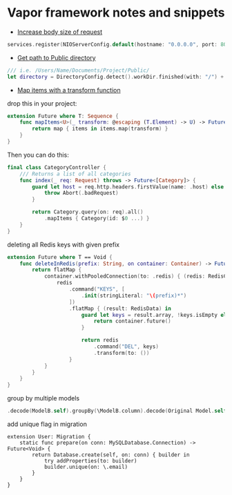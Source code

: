 # Vapor framework notes and snippets

* [Increase body size of request](#increase-body-size-of-request)

```swift
services.register(NIOServerConfig.default(hostname: "0.0.0.0", port: 8080, maxBodySize: 20_000_000))
```

* [Get path to Public directory](#increase-body-size-of-request)

```swift
/// i.e. /Users/Name/Documents/Project/Public/
let directory = DirectoryConfig.detect().workDir.finished(with: "/") + "Public".finished(with: "/")

```

* [Map items with a transform function](#map-items-with-a-transform-function)

drop this in your project:

```swift
extension Future where T: Sequence {
    func mapItems<U>(_ transform: @escaping (T.Element) -> U) -> Future<[U]> {
        return map { items in items.map(transform) }
    }
}
```

Then you can do this:

```swift
final class CategoryController {
    /// Returns a list of all categories
    func index(_ req: Request) throws -> Future<[Category]> {
        guard let host = req.http.headers.firstValue(name: .host) else {
            throw Abort(.badRequest)
        }

        return Category.query(on: req).all()
            .mapItems { Category(id: $0 ...) }
    }
}
```

deleting all Redis keys with given prefix

```swift
extension Future where T == Void {
    func deleteInRedis(prefix: String, on container: Container) -> Future<Void> {
        return flatMap {
            container.withPooledConnection(to: .redis) { (redis: RedisClient) in
                redis
                    .command("KEYS", [
                        .init(stringLiteral: "\(prefix)*")
                    ])
                    .flatMap { (result: RedisData) in
                        guard let keys = result.array, !keys.isEmpty else {
                            return container.future()
                        }

                        return redis
                            .command("DEL", keys)
                            .transform(to: ())
                    }
            }
        }
    }
}
```

group by multiple models

```swift
.decode(ModelB.self).groupBy(\ModelB.column).decode(Original Model.self)
```

add unique flag in migration

```
extension User: Migration {
    static func prepare(on conn: MySQLDatabase.Connection) -> Future<Void> {
        return Database.create(self, on: conn) { builder in
            try addProperties(to: builder)
            builder.unique(on: \.email)
        }
    }
}
```
